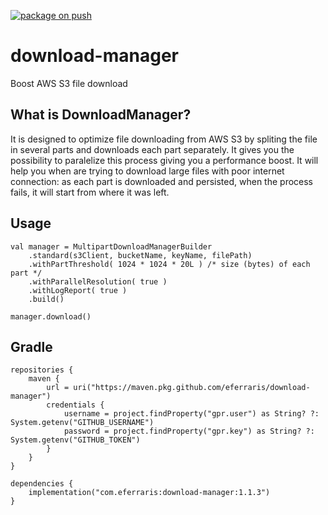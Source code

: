 [![package on push](https://github.com/eferraris/download-manager/actions/workflows/package.yml/badge.svg?branch=dev)](https://github.com/eferraris/download-manager/actions/workflows/package.yml)
# download-manager

Boost AWS S3 file download

## What is DownloadManager?

It is designed to optimize file downloading from AWS S3 by spliting the file in several parts and downloads each part separately. It gives you the possibility to paralelize this process giving you a performance boost. It will help you when are trying to download large files with poor internet connection: as each part is downloaded and persisted, when the process fails, it will start from where it was left.

## Usage

    val manager = MultipartDownloadManagerBuilder
        .standard(s3Client, bucketName, keyName, filePath)
        .withPartThreshold( 1024 * 1024 * 20L ) /* size (bytes) of each part */
        .withParallelResolution( true )
        .withLogReport( true )
        .build()
    
    manager.download()

## Gradle

    repositories {
        maven {
            url = uri("https://maven.pkg.github.com/eferraris/download-manager")
            credentials {
                username = project.findProperty("gpr.user") as String? ?: System.getenv("GITHUB_USERNAME")
                password = project.findProperty("gpr.key") as String? ?: System.getenv("GITHUB_TOKEN")
            }
        }
    }
    
    dependencies {
        implementation("com.eferraris:download-manager:1.1.3")
    }

